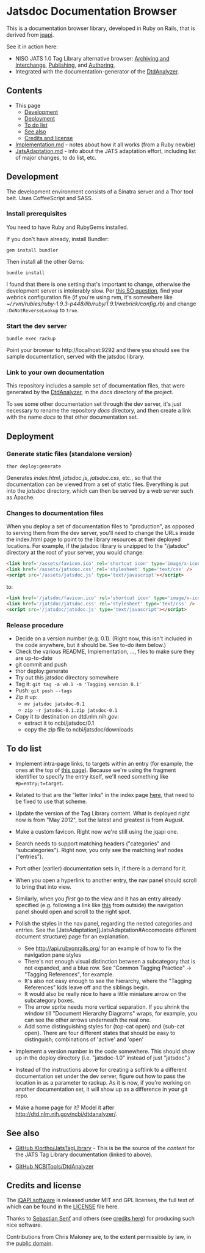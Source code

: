 ﻿# Jatsdoc Documentation Browser

This is a documentation browser library, developed in Ruby on Rails, that is
derived from [jqapi](https://github.com/jqapi/jqapi).

See it in action here:

* NISO JATS 1.0 Tag Library alternative browser:
  [Archiving and Interchange](http://jatspan.org/niso/archiving-1.0/),
  [Publishing](http://jatspan.org/niso/publishing-1.0/), and
  [Authoring](http://jatspan.org/niso/authoring-1.0/),
* Integrated with the documentation-generator of the
  [DtdAnalyzer](https://github.com/Klortho/DtdAnalyzer).

## Contents

* This page
    * [Development](#development)
    * [Deployment](#deployment)
    * [To do list](#to-do-list)
    * [See also](#see-also)
    * [Credits and license](#credits-and-license)
* [Implementation.md](Implementation.md) - notes about how it all works (from a Ruby newbie)
* [JatsAdaptation.md](JatsAdaptation.md) - info about the JATS adaptation effort, including list
  of major changes, to do list, etc.


## Development

The development environment consists of a Sinatra server and a Thor
tool belt.  Uses CoffeeScript and SASS.

### Install prerequisites

You need to have Ruby and RubyGems installed.

If you don't have already, install Bundler:

    gem install bundler

Then install all the other Gems:

    bundle install

I found that there is one setting that's important to change, otherwise the
development server is intolerably slow.  Per [this SO
question](http://stackoverflow.com/questions/1156759/webrick-is-very-slow-to-respond-how-to-speed-it-up),
find your webrick configuration file (if you're using rvm, it's somewhere like
*~/.rvm/rubies/ruby-1.9.3-p448/lib/ruby/1.9.1/webrick/config.rb*)
and change `:DoNotReverseLookup` to `true`.


### Start the dev server

    bundle exec rackup

Point your browser to http://localhost:9292 and there you should see the sample
documentation, served with the jatsdoc library.


### Link to your own documentation

This repository includes a sample set of documentation files, that were generated
by the [DtdAnalyzer](http://dtd.nlm.nih.gov/ncbi/dtdanalyzer/), in the *docs*
directory of the project.

To see some other documentation set through the dev server, it's just necessary to
rename the repository *docs* directory, and then create a link with the name *docs*
to that other documentation set.


## Deployment

### Generate static files (standalone version)

    thor deploy:generate

Generates *index.html*, *jatsdoc.js*, *jatsdoc.css*, etc., so that the documentation can be
viewed from a set of static files.  Everything is put into the *jatsdoc* directory,
which can then be served by a web server such as Apache.

### Changes to documentation files

When you deploy a set of documentation files to "production", as opposed to serving
them from the dev server, you'll need to change the URLs inside the index.html
page to point to the library resources at their deployed locations.  For example,
if the jatsdoc library is unzipped to the "/jatsdoc" directory at the root of your
server, you would change:

```html
<link href='/assets/favicon.ico' rel='shortcut icon' type='image/x-icon' />
<link href='/assets/jatsdoc.css' rel='stylesheet' type='text/css' />
<script src='/assets/jatsdoc.js' type='text/javascript'></script>
```

to:

```html
<link href='/jatsdoc/favicon.ico' rel='shortcut icon' type='image/x-icon' />
<link href='/jatsdoc/jatsdoc.css' rel='stylesheet' type='text/css' />
<script src='/jatsdoc/jatsdoc.js' type='text/javascript'></script>
```

### Release procedure

- Decide on a version number (e.g. 0.1).  (Right now, this isn't included in the code
  anywhere, but it should be.  See to-do item below.)
- Check the various README, Implementation, ..., files to make sure they are up-to-date
- git commit and push
- thor deploy:generate
- Try out this jatsdoc directory somewhere
- Tag it: `git tag -a v0.1 -m 'Tagging version 0.1'`
- Push:  `git push --tags`
- Zip it up:
    - `mv jatsdoc jatsdoc-0.1`
    - `zip -r jatsdoc-0.1.zip jatsdoc-0.1`
- Copy it to destination on dtd.nlm.nih.gov:
    - extract it to ncbi/jatsdoc/0.1
    - copy the zip file to ncbi/jatsdoc/downloads


## To do list

* Implement intra-page links, to targets within an entry (for example, the ones at the
  top of [this page](http://jatspan.org/niso/archiving-1.0/#p=general-introduction)).
  Because we're using the fragment identifier to specify the entry itself, we'll need
  something like `#p=entry;t=target`.

* Related to that are the "letter links" in the index page
  [here](http://jatspan.org/niso/archiving-1.0/#p=index), that need to be fixed to use
  that scheme.

* Update the version of the Tag Library content.  What is deployed right now is from
  "May 2012", but the latest and greatest is from August.

* Make a custom favicon.  Right now we're still using the jqapi one.

* Search needs to support matching headers ("categories" and "subcategories").  Right
  now, you only see the matching leaf nodes ("entries").

* Port other (earlier) documentation sets in, if there is a demand for it.

* When you open a hyperlink to another entry, the nav panel should scroll to bring that
  into view.

* Similarly, when you *first* go to the view and it has an entry already specified
  (e.g. following a link like [this](http://jatspan.org/niso/archiving-1.0/#p=attr-contrib-type)
  from outside) the navigation panel should open and scroll to the right spot.

* Polish the styles in the nav panel, regarding the nested categories and entries.
  See the [JatsAdaptation](JatsAdaptation#Accomodate different document structure)
  page for an explanation.
    - See http://api.rubyonrails.org/ for an example of how to fix
      the navigation pane styles
    - There's not enough visual distinction between a subcategory that is not
      expanded, and a blue row.  See "Common Tagging Practice" →
      "Tagging References", for example.
    - It's also not easy enough to see the hierarchy, where the "Tagging References"
      kids leave off and the siblings begin.
    - It would also be really nice to have a little miniature arrow on the subcategory
      boxes.
    - The arrow sprite needs more vertical separation.  If you shrink the window till
      "Document Hierarchy Diagrams" wraps, for example, you can see the other arrows
      underneath the real one.
    - Add some distinguishing styles for {top-cat open} and {sub-cat open}.  There
      are four different states that should be easy to distinguish; combinations of
      'active' and 'open'

* Implement a version number in the code somewhere.  This should show up in the deploy
  directory (i.e. "jatsdoc-1.0" instead of just "jatsdoc".)

* Instead of the instructions above for creating a softlink to a different documentation
  set under the dev server, figure out how to pass the location in as a parameter to
  rackup.  As it is now, if you're working on another documentation set, it will show
  up as a difference in your git repo.

* Make a home page for it?  Model it after http://dtd.nlm.nih.gov/ncbi/dtdanalyzer/.


## See also

* [GitHub Klortho/JatsTagLibrary](https://github.com/Klortho/JatsTagLibrary) -
  This is be the source of the *content* for the JATS Tag Library documentation
  (linked to above).

* [GitHub NCBITools/DtdAnalyzer](https://github.com/NCBITools/DtdAnalyzer)

## Credits and license

The [jQAPI software](https://github.com/jqapi/jqapi) is released under MIT and GPL
licenses, the full text of which can be found in the
[LICENSE](https://github.com/Klortho/jatsdoc/blob/master/LICENSE) file here.

Thanks to [Sebastian Senf](http://mustardamus.com/) and others (see [credits
here](http://jqapi.com/)) for producing such nice software.

Contributions from Chris Maloney are, to the extent permissible by law, in the
[public domain](http://creativecommons.org/publicdomain/zero/1.0/).



